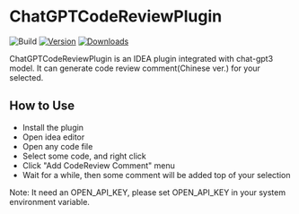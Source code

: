 # ChatGPTCodeReviewPlugin

![Build](https://github.com/cspanda8989/ChatGPTCodeReviewPlugin/workflows/Build/badge.svg)
[![Version](https://img.shields.io/jetbrains/plugin/v/PLUGIN_ID.svg)](https://plugins.jetbrains.com/plugin/PLUGIN_ID)
[![Downloads](https://img.shields.io/jetbrains/plugin/d/PLUGIN_ID.svg)](https://plugins.jetbrains.com/plugin/PLUGIN_ID)

ChatGPTCodeReviewPlugin is an IDEA plugin integrated with chat-gpt3 model. It can generate code review comment(Chinese ver.) for your selected.

## How to Use
- Install the plugin
- Open idea editor
- Open any code file
- Select some code, and right click
- Click "Add CodeReview Comment" menu
- Wait for a while, then some comment will be added top of your selection

Note: It need an OPEN_API_KEY, please set OPEN_API_KEY in your system environment variable.
